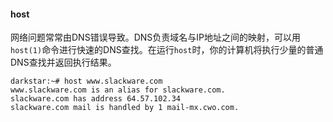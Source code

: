 #### host

网络问题常常由DNS错误导致。DNS负责域名与IP地址之间的映射，可以用`host(1)`命令进行快速的DNS查找。在运行`host`时，你的计算机将执行少量的普通DNS查找并返回执行结果。

```
darkstar:~# host www.slackware.com
www.slackware.com is an alias for slackware.com.
slackware.com has address 64.57.102.34
slackware.com mail is handled by 1 mail-mx.cwo.com.
```

